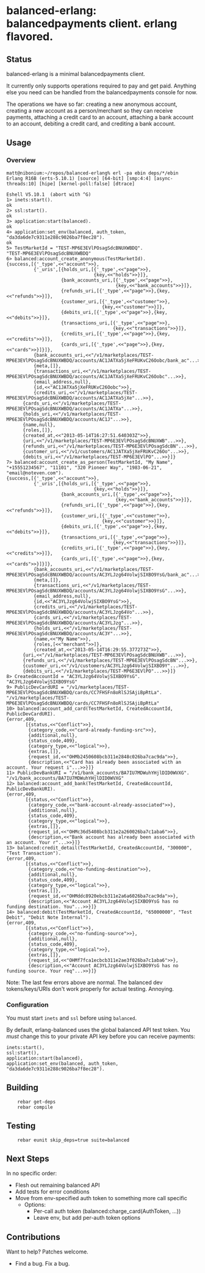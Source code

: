 balanced-erlang: balancedpayments client.  erlang flavored.
===========================================================

Status
------
balanced-erlang is a minimal balancedpayments client.

It currently only supports operations required to pay and get paid.  Anything
else you need can be handled from the balancedpayments console for now.

The operations we have so far: creating a new anonymous account, creating
a new account as a person/merchant so they can receive payments,
attaching a credit card to an account, attaching a bank account to an account,
debiting a credit card, and crediting a bank account.

Usage
-----
### Overview
    matt@nibonium:~/repos/balanced-erlang% erl -pa ebin deps/*/ebin
    Erlang R16B (erts-5.10.1) [source] [64-bit] [smp:4:4] [async-threads:10] [hipe] [kernel-poll:false] [dtrace]

    Eshell V5.10.1  (abort with ^G)
    1> inets:start().
    ok
    2> ssl:start().
    ok
    3> application:start(balanced).
    ok
    4> application:set_env(balanced, auth_token, "da3da6de7c9311e288c9026ba7f8ec28").
    ok
    5> TestMarketId = "TEST-MP6E3EVlPOsagSdcBNUXWBDQ".
    "TEST-MP6E3EVlPOsagSdcBNUXWBDQ"
    6> balanced:account_create_anonymous(TestMarketId).
    {success,[{'_type',<<"account">>},
              {'_uris',[{holds_uri,[{'_type',<<"page">>},
                                    {key,<<"holds">>}]},
                        {bank_accounts_uri,[{'_type',<<"page">>},
                                            {key,<<"bank_accounts">>}]},
                        {refunds_uri,[{'_type',<<"page">>},{key,<<"refunds">>}]},
                        {customer_uri,[{'_type',<<"customer">>},
                                       {key,<<"customer">>}]},
                        {debits_uri,[{'_type',<<"page">>},{key,<<"debits">>}]},
                        {transactions_uri,[{'_type',<<"page">>},
                                           {key,<<"transactions">>}]},
                        {credits_uri,[{'_type',<<"page">>},{key,<<"credits">>}]},
                        {cards_uri,[{'_type',<<"page">>},{key,<<"cards">>}]}]},
              {bank_accounts_uri,<<"/v1/marketplaces/TEST-MP6E3EVlPOsagSdcBNUXWBDQ/accounts/AC1JATXa5jXeFRUKvC26Oobc/bank_ac"...>>},
              {meta,[]},
              {transactions_uri,<<"/v1/marketplaces/TEST-MP6E3EVlPOsagSdcBNUXWBDQ/accounts/AC1JATXa5jXeFRUKvC26Oobc"...>>},
              {email_address,null},
              {id,<<"AC1JATXa5jXeFRUKvC26Oobc">>},
              {credits_uri,<<"/v1/marketplaces/TEST-MP6E3EVlPOsagSdcBNUXWBDQ/accounts/AC1JATXa5jXe"...>>},
          {cards_uri,<<"/v1/marketplaces/TEST-MP6E3EVlPOsagSdcBNUXWBDQ/accounts/AC1JATXa"...>>},
          {holds_uri,<<"/v1/marketplaces/TEST-MP6E3EVlPOsagSdcBNUXWBDQ/accounts/AC1J"...>>},
          {name,null},
          {roles,[]},
          {created_at,<<"2013-05-14T16:27:51.640303Z">>},
          {uri,<<"/v1/marketplaces/TEST-MP6E3EVlPOsagSdcBNUXWB"...>>},
          {refunds_uri,<<"/v1/marketplaces/TEST-MP6E3EVlPOsagSdcBN"...>>},
          {customer_uri,<<"/v1/customers/AC1JATXa5jXeFRUKvC26Oo"...>>},
          {debits_uri,<<"/v1/marketplaces/TEST-MP6E3EVlPO"...>>}]}
    7> balanced:account_create_as_person(TestMarketId, "My Name", "+15551234567", "11101", "320 Pioneer Way", "1983-06-21", "email@noteven.com").
    {success,[{'_type',<<"account">>},
              {'_uris',[{holds_uri,[{'_type',<<"page">>},
                                    {key,<<"holds">>}]},
                        {bank_accounts_uri,[{'_type',<<"page">>},
                                            {key,<<"bank_accounts">>}]},
                        {refunds_uri,[{'_type',<<"page">>},{key,<<"refunds">>}]},
                        {customer_uri,[{'_type',<<"customer">>},
                                       {key,<<"customer">>}]},
                        {debits_uri,[{'_type',<<"page">>},{key,<<"debits">>}]},
                        {transactions_uri,[{'_type',<<"page">>},
                                           {key,<<"transactions">>}]},
                        {credits_uri,[{'_type',<<"page">>},{key,<<"credits">>}]},
                        {cards_uri,[{'_type',<<"page">>},{key,<<"cards">>}]}]},
              {bank_accounts_uri,<<"/v1/marketplaces/TEST-MP6E3EVlPOsagSdcBNUXWBDQ/accounts/AC3YLJzg64VolwjSIXBO9YsG/bank_ac"...>>},
              {meta,[]},
              {transactions_uri,<<"/v1/marketplaces/TEST-MP6E3EVlPOsagSdcBNUXWBDQ/accounts/AC3YLJzg64VolwjSIXBO9YsG"...>>},
              {email_address,null},
              {id,<<"AC3YLJzg64VolwjSIXBO9YsG">>},
              {credits_uri,<<"/v1/marketplaces/TEST-MP6E3EVlPOsagSdcBNUXWBDQ/accounts/AC3YLJzg64Vo"...>>},
              {cards_uri,<<"/v1/marketplaces/TEST-MP6E3EVlPOsagSdcBNUXWBDQ/accounts/AC3YLJzg"...>>},
              {holds_uri,<<"/v1/marketplaces/TEST-MP6E3EVlPOsagSdcBNUXWBDQ/accounts/AC3Y"...>>},
              {name,<<"My Name">>},
              {roles,[<<"merchant">>]},
              {created_at,<<"2013-05-14T16:29:55.377273Z">>},
          {uri,<<"/v1/marketplaces/TEST-MP6E3EVlPOsagSdcBNUXWB"...>>},
          {refunds_uri,<<"/v1/marketplaces/TEST-MP6E3EVlPOsagSdcBN"...>>},
          {customer_uri,<<"/v1/customers/AC3YLJzg64VolwjSIXBO9Y"...>>},
          {debits_uri,<<"/v1/marketplaces/TEST-MP6E3EVlPO"...>>}]}
    8> CreatedAccountId = "AC3YLJzg64VolwjSIXBO9YsG".
    "AC3YLJzg64VolwjSIXBO9YsG"
    9> PublicDevCardURI = "/v1/marketplaces/TEST-MP6E3EVlPOsagSdcBNUXWBDQ/cards/CC7FHSFn8oRlSJSAjiBpRtLa".
    "/v1/marketplaces/TEST-MP6E3EVlPOsagSdcBNUXWBDQ/cards/CC7FHSFn8oRlSJSAjiBpRtLa"
    10> balanced:account_add_card(TestMarketId, CreatedAccountId, PublicDevCardURI).
    {error,409,
           [{status,<<"Conflict">>},
            {category_code,<<"card-already-funding-src">>},
            {additional,null},
            {status_code,409},
            {category_type,<<"logical">>},
            {extras,[]},
            {request_id,<<"OHMb2450608bcb311e2848c026ba7cac9da">>},
            {description,<<"Card has already been associated with an account. Your request i"...>>}]}
    11> PublicDevBankURI = "/v1/bank_accounts/BA7IU7MDWuhYHjlDID0WVXG".
    "/v1/bank_accounts/BA7IU7MDWuhYHjlDID0WVXG"
    12> balanced:account_add_bank(TestMarketId, CreatedAccountId, PublicDevBankURI).
    {error,409,
           [{status,<<"Conflict">>},
            {category_code,<<"bank-account-already-associated">>},
            {additional,null},
            {status_code,409},
            {category_type,<<"logical">>},
            {extras,[]},
            {request_id,<<"OHMc36d5408bcb311e2a260026ba7c1aba6">>},
            {description,<<"Bank account has already been associated with an account. Your r"...>>}]}
    13> balanced:credit_detail(TestMarketId, CreatedAccountId, "300000", "Test Transaction").
    {error,409,
           [{status,<<"Conflict">>},
            {category_code,<<"no-funding-destination">>},
            {additional,null},
            {status_code,409},
            {category_type,<<"logical">>},
            {extras,[]},
            {request_id,<<"OHMddc8920ebcb311e2a6a6026ba7cac9da">>},
            {description,<<"Account AC3YLJzg64VolwjSIXBO9YsG has no funding destination. You"...>>}]}
    14> balanced:debit(TestMarketId, CreatedAccountId, "65000000", "Test Debit", "Debit Note Internal").
    {error,409,
           [{status,<<"Conflict">>},
            {category_code,<<"no-funding-source">>},
            {additional,null},
            {status_code,409},
            {category_type,<<"logical">>},
            {extras,[]},
            {request_id,<<"OHMf7fca1ecbcb311e2ae3f026ba7c1aba6">>},
            {description,<<"Account AC3YLJzg64VolwjSIXBO9YsG has no funding source. Your req"...>>}]}


Note: The last few errors above are normal.  The balanced dev tokens/keys/URIs don't work properly for
actual testing.  Annoying.

### Configuration
You must start `inets` and `ssl` before using `balanced`.

By default, erlang-balanced uses the global balanced API test token.
You *must* change this to your private API key before you can receive payments:

    inets:start(),
    ssl:start(),
    application:start(balanced),
    application:set_env(balanced, auth_token, "da3da6de7c9311e288c9026ba7f8ec28").

Building
--------
        rebar get-deps
        rebar compile

Testing
-------
        rebar eunit skip_deps=true suite=balanced

Next Steps
----------
In no specific order:

* Flesh out remaining balanced API
* Add tests for error conditions
* Move from env-specified auth token to something more call specific
  * Options:
    * Per-call auth token (balanced:charge_card(AuthToken, ...))
    * Leave env, but add per-auth token options

Contributions
-------------
Want to help?  Patches welcome.

* Find a bug.  Fix a bug.
